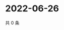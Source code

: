 # 2022-06-26

共 0 条

<!-- BEGIN WEIBO -->
<!-- 最后更新时间 Sun Jun 26 2022 02:19:13 GMT+0800 (China Standard Time) -->

<!-- END WEIBO -->
